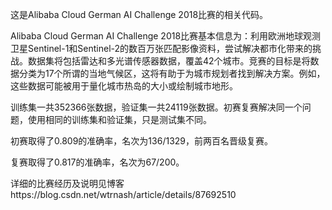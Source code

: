 这是Alibaba Cloud German AI Challenge 2018比赛的相关代码。

Alibaba Cloud German AI Challenge 2018比赛基本信息为：利用欧洲地球观测卫星Sentinel-1和Sentinel-2的数百万张匹配影像资料，尝试解决都市化带来的挑战。数据集将包括雷达和多光谱传感器数据，覆盖42个城市。竞赛的目标是将数据分类为17个所谓的当地气候区，这将有助于为城市规划者找到解决方案。例如，这些数据可能被用于量化城市热岛的大小或绘制城市地形。

训练集一共352366张数据，验证集一共24119张数据。初赛复赛解决同一个问题，使用相同的训练集和验证集，只是测试集不同。

初赛取得了0.809的准确率，名次为136/1329，前两百名晋级复赛。

复赛取得了0.817的准确率，名次为67/200。

详细的比赛经历及说明见博客https://blog.csdn.net/wtrnash/article/details/87692510

